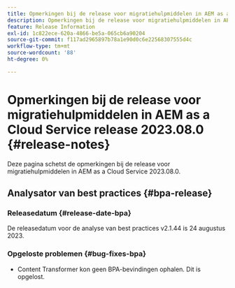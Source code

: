 ```yaml
---
title: Opmerkingen bij de release voor migratiehulpmiddelen in AEM as a Cloud Service release 2023.08.0
description: Opmerkingen bij de release voor migratiehulpmiddelen in AEM as a Cloud Service release 2023.08.0
feature: Release Information
exl-id: 1c822ece-620a-4866-be5a-065cb6a90204
source-git-commit: f117ad2965897b78a1e90d0c6e22568307555d4c
workflow-type: tm+mt
source-wordcount: '88'
ht-degree: 0%

---
```


# Opmerkingen bij de release voor migratiehulpmiddelen in AEM as a Cloud Service release 2023.08.0 {#release-notes}

Deze pagina schetst de opmerkingen bij de release voor migratiehulpmiddelen in AEM as a Cloud Service 2023.08.0.

## Analysator van best practices {#bpa-release}

### Releasedatum {#release-date-bpa}

De releasedatum voor de analyse van best practices v2.1.44 is 24 augustus 2023.

### Opgeloste problemen {#bug-fixes-bpa}

* Content Transformer kon geen BPA-bevindingen ophalen. Dit is opgelost.
